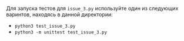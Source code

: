 Для запуска тестов для `issue_3.py` используйте один из следующих варинтов, находясь в данной директории:
- `python3 test_issue_3.py`
- `python3 -m unittest test_issue_3.py`